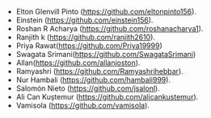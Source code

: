 - Elton Glenvill Pinto (https://github.com/eltonpinto156).
- Einstein (https://github.com/einstein156).
- Roshan R Acharya (https://github.com/roshanacharya1).
- Ranjith k (https://github.com/ranjith2610).
- Priya Rawat(https://github.com/Priya19999)
- Swagata Srimani(https://github.com/SwagataSrimani)
- Allan(https://github.com/allanjoston).
- Ramyashri (https://github.com/Ramyashrihebbar).
- Nur Hambali (https://github.com/hambali999).
- Salomón Nieto (https://github.com/jsalonl).
- Ali Can Kuştemur (https://github.com/alicankustemur).
- Vamisola (https://github.com/vamisola).
